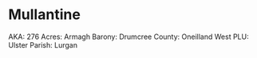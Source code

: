 # Mullantine

AKA: 276
Acres: Armagh
Barony: Drumcree
County: Oneilland West
PLU: Ulster
Parish: Lurgan